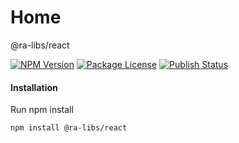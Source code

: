# Home

@ra-libs/react

[![NPM Version](https://img.shields.io/npm/v/@ra-libs/react.svg)](https://www.npmjs.com/org/ra-libs) [![Package License](https://img.shields.io/npm/l/@ra-libs/react.svg)](https://www.npmjs.com/org/ra-libs) [![Publish Status](https://github.com/ra-libs/react/actions/workflows/semantic-release.yml/badge.svg)](https://github.com/ra-libs/react/actions/workflows/semantic-release.yml/badge.svg)

#### Installation

Run npm install

```bash
npm install @ra-libs/react
```